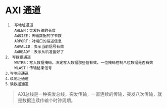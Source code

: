  # AXI 通道 
	 1. 写地址通道
		AWLEN：突发传输的长度
		AWSIZE：传输数据的字节数
		ARPORT：对端口的描述信息
		AWVALID：表示当前信号有效
		AWREADY：表示从机准备好了
	2. 写数据通道
		WSTRB：写入数据掩码，决定写入数据那些位有效，一位掩码控制八位数据是否有效
		WLAST：传输结束信号
	3.写响应通道
	4.读地址通道
	5.读数据通道

 


>AXI总线是一种突发总线，突发传输，一直连续的传输，突发八次传输，就是数据连续传输个时钟周期。